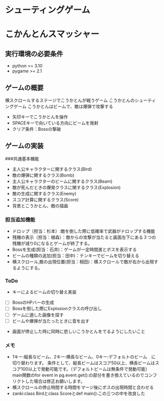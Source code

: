 
# シューティングゲーム
# こかんとんスマッシャー

## 実行環境の必要条件
* python >= 3.10
* pygame >= 2.1

## ゲームの概要
横スクロールするステージでこうかとんが戦うゲーム
こうかとんのシューティングゲーム
こうかとんはビームで、敵は爆弾で攻撃する
* 矢印キーでこうかとんを操作
* SPACEキーで向いている方向にビームを発射
* クリア条件：Bossの撃破
## ゲームの実装
###共通基本機能
* 主人公キャラクターに関するクラス(Bird)
* 敵の爆弾に関するクラス(Bomb)
* 主人公キャラクターのビームに関するクラス(Beam)
* 敵が死んだときの爆発クラスに関するクラス(Explosion)
* 敵の生成に関するクラス(Enemy)
* スコア計算に関するクラス(Score)
* 背景とこうかとん、敵の描画
### 担当追加機能
* ドロップ（担当：杉本）:敵を倒した際に低確率で武器がドロップする機能
* 残機の表示（担当：植森）：敵からの攻撃が当たると画面左下にある３つの残機が減り0になるとゲームが終了する。
* Bossを生成(担当：石井)：ゲームが一定時間進とボスを表示する
* ビームの種類の追加(担当：田中)：テンキーでビームを切り替える
* 横スクロール,敵の出現位置(担当：相田)：横スクロールで敵が右から出現するようにする。


### ToDo
- キーによるビームの切り替え実装
- [ ] BossのHPバーの生成
- [ ] Bossを倒した際にExplosionクラスの呼び出し
- [ ] ゲームに適した画像を探す
- [ ] ビームや爆弾が当たったときに音を出す
- 画面が停止した時に同時に悲しいこうかとんをでるようにしたいこと
### メモ
* 1キー:縦長なビーム、2キー:横長なビーム、0キー:デフォルトのビーム　に切り替わります。
条件として、縦長ビームはスコア50以上、横長ビームはスコア100以上で発動可能です。（デフォルトビームは無条件で発動可能）
main関数のfor event in pg.event.get():の部分を書き換えているのでコンフリクトした場合は修正お願いします。
* 横スクロールの停止時間する時間をマージ後にボスの出現時間と合わせる
* zanki:class Birdとclass Scoreとdef main():この三つの中を改良した